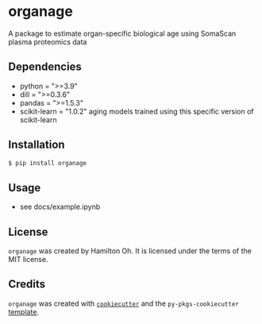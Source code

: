 # organage

A package to estimate organ-specific biological age using SomaScan plasma proteomics data

## Dependencies

- python = ">=3.9"
- dill = ">=0.3.6"
- pandas = ">=1.5.3"
- scikit-learn = "1.0.2"   aging models trained using this specific version of scikit-learn

## Installation

```bash
$ pip install organage
```

## Usage

- see docs/example.ipynb

## License

`organage` was created by Hamilton Oh. It is licensed under the terms of the MIT license.

## Credits

`organage` was created with [`cookiecutter`](https://cookiecutter.readthedocs.io/en/latest/) and the `py-pkgs-cookiecutter` [template](https://github.com/py-pkgs/py-pkgs-cookiecutter).
